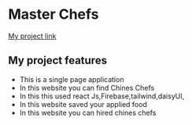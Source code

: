 # Master Chefs
[My project link](https://master-chefs-38977.web.app/ "Project LInk")

## My project features ##
* This is a single page application 
* In this website you can find Chines Chefs
* In this this used react Js,Firebase,tailwind,daisyUI,
* In this website saved your applied food
* In this website you can hired chines chefs
